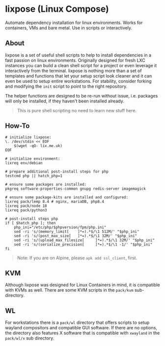 # lixpose (Linux Compose)

Automate dependency installation for linux environments. Works for containers, VMs and bare metal. Use in scripts or interactively.

## About

lixpose is a set of useful shell scripts to help to install dependencies in a fast passion on linux environments. Originally designed for fresh LXC instances you can build a clean shell script for a project or even leverage it interactively from the terminal. lixpose is nothing more than a set of templates and functions that let your setup script look cleaner and it can even be used to setup entire workstations. For stability, consider forking and modifying the `init` script to point to the right repository.

The helper functions are designed to be re-run without issue, i.e. packages will only be installed, if they haven't been installed already.

> This is pure shell scripting no need to learn new stuff here.

## How-To

```
# initialize lixpose:
\. /dev/stdin << EOF
	$(wget -qO- lix.me.uk)
EOF

# initialize environment:
lixreq env/debian

# prepare additional post-install steps for php
testcmd php || hatch_php=1

# ensure some packages are installed:
pkgreq software-properties-common gnupg redis-server imagemagick

# ensure some package-kits are installed and configured:
lixreq pack/lemp 8.4 # nginx, mariaDB, php8.4
lixreq pack/node 18
lixreq pack/python3

# post-install steps php
if [ $hatch_php ]; then
	php_ini="/etc/php/$phpversion/fpm/php.ini"
	sed -ri 's/(memory_limit[	 ]*=).*$/\1 512M/' "$php_ini"
	sed -ri 's/(post_max_size[	 ]*=).*$/\1 32M/' "$php_ini"
	sed -ri 's/(upload_max_filesize[	 ]*=).*$/\1 32M/' "$php_ini"
	sed -ri 's/(serialize_precision[	 ]*=).*$/\1 -1/' "$php_ini"
fi
```

> Note: If you are on Alpine, please `apk add ssl_client`, first.

## KVM

Although lixpose was designed for Linux Containers in mind, it is compatible with KVMs as well. There are some KVM scripts in the `pack/kvm` sub-directory.

## WL

For workstations there is a `pack/wl` directory that offers scripts to setup wayland compositors and compatible GUI software. If there are no options, the directory also features X software that is compatible with `xwayland` in the `pack/wl/x` sub directory.

